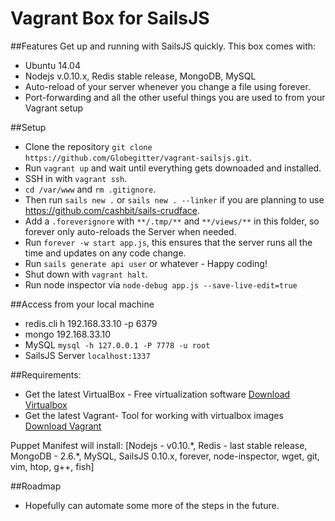 # Vagrant Box for SailsJS

##Features
Get up and running with SailsJS quickly. This box comes with:
* Ubuntu 14.04
* Nodejs v.0.10.x, Redis stable release, MongoDB, MySQL
* Auto-reload of your server whenever you change a file using forever.
* Port-forwarding and all the other useful things you are used to from your Vagrant setup


##Setup
* Clone the repository `git clone https://github.com/Globegitter/vagrant-sailsjs.git`.
* Run `vagrant up` and wait until everything gets downoaded and installed.
* SSH in with `vagrant ssh`.
* `cd /var/www` and `rm .gitignore`.
* Then run `sails new .` or `sails new . --linker` if you are planning to use https://github.com/cashbit/sails-crudface.
* Add a `.foreverignore` with `**/.tmp/**` and `**/views/**` in this folder, so forever only auto-reloads the Server when needed.
* Run `forever -w start app.js`, this ensures that the server runs all the time and updates on any code change.
* Run `sails generate api user` or whatever - Happy coding!
* Shut down with `vagrant halt`.
* Run node inspector via `node-debug app.js --save-live-edit=true`


##Access from your local machine

* redis.cli h 192.168.33.10 -p 6379
* mongo 192.168.33.10
* MySQL `mysql -h 127.0.0.1 -P 7778 -u root`
* SailsJS Server `localhost:1337`

##Requirements:
* Get the latest VirtualBox - Free virtualization software [Download Virtualbox](https://www.virtualbox.org/wiki/Downloads)
* Get the latest Vagrant- Tool for working with virtualbox images [Download Vagrant](https://www.vagrantup.com)

Puppet Manifest will install:
[Nodejs - v0.10.\*, Redis - last stable release, MongoDB - 2.6.\*, MySQL, SailsJS 0.10.x, forever, node-inspector, wget, 
git, vim, htop, g++, fish]

##Roadmap
* Hopefully can automate some more of the steps in the future.
